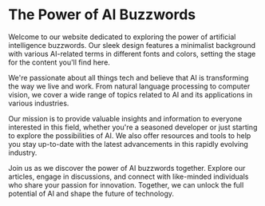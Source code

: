 <!--font:Inter-->

# The Power of AI Buzzwords

Welcome to our website dedicated to exploring the power of artificial intelligence buzzwords. Our sleek design features a minimalist background with various AI-related terms in different fonts and colors, setting the stage for the content you'll find here.

We're passionate about all things tech and believe that AI is transforming the way we live and work. From natural language processing to computer vision, we cover a wide range of topics related to AI and its applications in various industries.

Our mission is to provide valuable insights and information to everyone interested in this field, whether you're a seasoned developer or just starting to explore the possibilities of AI. We also offer resources and tools to help you stay up-to-date with the latest advancements in this rapidly evolving industry.

Join us as we discover the power of AI buzzwords together. Explore our articles, engage in discussions, and connect with like-minded individuals who share your passion for innovation. Together, we can unlock the full potential of AI and shape the future of technology.

<!--

Write me markdown content of website with wallpaper:

"A minimalist design featuring AI-related buzzwords in different fonts and colors"

The header of the page should not be copy of the text but rather a real content of the website which is using this wallpaper.


---


# AI Buzzwords Wallpaper

This minimalist wallpaper design features various AI-related buzzwords in different fonts and colors. It's perfect for anyone who loves technology and wants to showcase their interest in AI.

Whether you're a tech enthusiast, a developer, or just someone who appreciates the power of artificial intelligence, this wallpaper is sure to make a statement on your desktop or mobile device.

So why not download it today and add some personality to your digital workspace? With its sleek design and eye-catching typography, this AI buzzwords wallpaper is sure to impress!


---


Heading should not include word "wallpaper". The website should not be about the wallpaper itself, wallpaper is just a related background, rewrite whole content.


---


# AI Buzzwords: The Future of Technology

Welcome to our website dedicated to exploring the exciting world of artificial intelligence. Our minimalist design features a sleek background with various AI-related buzzwords in different fonts and colors, setting the tone for the content you'll find here.

We're passionate about all things tech and believe that AI is the future of technology. From machine learning to natural language processing, we cover a wide range of topics related to AI and its applications in various industries.

Our goal is to provide valuable insights and information to everyone interested in this field, whether you're a seasoned developer or just starting to explore the possibilities of AI. We also offer resources and tools to help you stay up-to-date with the latest advancements in this rapidly evolving industry.

So why not join us on this exciting journey? Explore our articles, participate in discussions, and connect with like-minded individuals who share your passion for AI. Together, we can shape the future of technology and unlock its full potential.


---


Heading is too long, rewrite whole content.


---


# Exploring the World of AI Buzzwords

Welcome to our website dedicated to exploring the exciting world of artificial intelligence. Our minimalist design features a sleek background with various AI-related buzzwords in different fonts and colors, setting the tone for the content you'll find here.

We're passionate about all things tech and believe that AI is the future of technology. From machine learning to natural language processing, we cover a wide range of topics related to AI and its applications in various industries.

Our goal is to provide valuable insights and information to everyone interested in this field, whether you're a seasoned developer or just starting to explore the possibilities of AI. We also offer resources and tools to help you stay up-to-date with the latest advancements in this rapidly evolving industry.

Join us on this exciting journey as we explore the world of AI buzzwords. Discover new technologies, learn from experts, and connect with like-minded individuals who share your passion for innovation. Together, we can shape the future of technology and unlock its full potential.


---


Heading is too long, rewrite whole content.


---


# Discovering the Power of AI Buzzwords

Welcome to our website dedicated to exploring the power of artificial intelligence buzzwords. Our sleek design features a minimalist background with various AI-related terms in different fonts and colors, setting the stage for the content you'll find here.

We're passionate about all things tech and believe that AI is transforming the way we live and work. From natural language processing to computer vision, we cover a wide range of topics related to AI and its applications in various industries.

Our mission is to provide valuable insights and information to everyone interested in this field, whether you're a seasoned developer or just starting to explore the possibilities of AI. We also offer resources and tools to help you stay up-to-date with the latest advancements in this rapidly evolving industry.

Join us as we discover the power of AI buzzwords together. Explore our articles, engage in discussions, and connect with like-minded individuals who share your passion for innovation. Together, we can unlock the full potential of AI and shape the future of technology.


---


Write me a Google font which is best fitting for the website.

Pick from the list:
- Playfair Display
- Great Vibes
- Inter
- Barlow Condensed
- Lobster
- Exo 2
- Orbitron
- Open Sans
- Lato
- Roboto
- Raleway
- Poppins
- Futura
- Dancing Script
- Montserrat
- Alegreya
- IBM Plex Sans


Write just the font name nothing else.


---


Inter

-->

